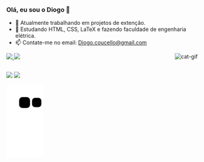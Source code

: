 ### Olá, eu sou o Diogo 👋

- 🔭 Atualmente trabalhando em projetos de extenção.
- 🌱 Estudando HTML, CSS, LaTeX e fazendo faculdade de engenharia elétrica.
- 📫 Contate-me no email: Diogo.coucello@gmail.com

<div>
  <a href="https://github.com/DiFon314">
  <img height="130em" src="https://github-readme-stats.vercel.app/api?username=DiFon314&show_icons=true&theme=dark&include_all_commits=true&count_private=true"/>
  <img height="130em" src="https://github-readme-stats.vercel.app/api/top-langs/?username=DiFon314&layout=compact&langs_count=16&theme=dark"/>
  <img align="right" alt="cat-gif" src="https://media.discordapp.net/attachments/371405794891268098/946259720090550312/RainbowCatSpin.gif">
</div>
  
##
  
<div>
  <a href="https://www.instagram.com/diogo.coucello" target="_blank"><img src="https://img.shields.io/badge/-Instagram-%23E4405F?style=for-the-badge&logo=instagram&logoColor=white" target="_blank"></a>
  <a href="https://www.linkedin.com/in/diogo-fernandes-coucello-da-fonseca-1aab02209/" target="_blank"><img src="https://img.shields.io/badge/-LinkedIn-%230077B5?style=for-the-badge&logo=linkedin&logoColor=white" target="_blank"></a>   
</div>
  
![Snake animation](https://github.com/DiFon314/DiFon314/blob/output/github-contribution-grid-snake.svg)
  
   <!--<img align="right" alt="cat-gif" src="https://media.discordapp.net/attachments/371405794891268098/946259720090550312/RainbowCatSpin.gif">-->

